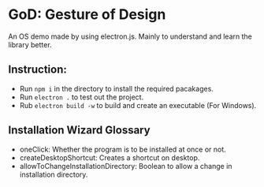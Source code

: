 # GoD: Gesture of Design
An OS demo made by using electron.js. Mainly to understand and learn the library better.

## Instruction:
- Run `npm i` in the directory to install the required pacakages.
- Run `electron .` to test out the project.
- Rub `electron build -w` to build and create an executable (For Windows).

## Installation Wizard Glossary
- oneClick: Whether the program is to be installed at once or not.
- createDesktopShortcut: Creates a shortcut on desktop.
- allowToChangeInstallationDirectory: Boolean to allow a change in installation directory.